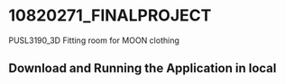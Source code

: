 # 10820271_FINALPROJECT
PUSL3190_3D Fitting room for MOON clothing 
## Download and Running the Application in local


